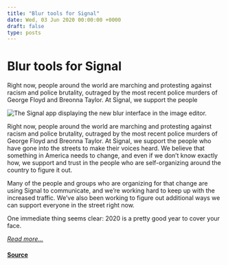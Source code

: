 ```yaml
---
title: "Blur tools for Signal"
date: Wed, 03 Jun 2020 00:00:00 +0000
draft: false
type: posts
---
```

# Blur tools for Signal





 Right now, people around the world are marching and protesting against racism and police brutality, outraged by the most recent police murders of George Floyd and Breonna Taylor. At Signal, we support the people

![The Signal app displaying the new blur interface in the image editor.](/blog/images/blur-header.jpg)

Right now, people around the world are marching and protesting against racism and police brutality, outraged by the most recent police murders of George Floyd and Breonna Taylor. At Signal, we support the people who have gone into the streets to make their voices heard. We believe that something in America needs to change, and even if we don’t know exactly how, we support and trust in the people who are self-organizing around the country to figure it out.

Many of the people and groups who are organizing for that change are using Signal to communicate, and we’re working hard to keep up with the increased traffic. We’ve also been working to figure out additional ways we can support everyone in the street right now.

One immediate thing seems clear: 2020 is a pretty good year to cover your face.

[_Read more..._](https://signal.org/blog/blur-tools/)

#### [Source](https://signal.org/blog/blur-tools/)

